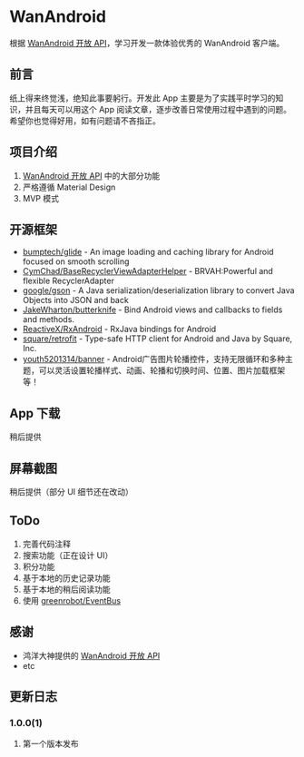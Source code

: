 # WanAndroid
根据 [WanAndroid 开放 API](https://www.wanandroid.com/blog/show/2)，学习开发一款体验优秀的 WanAndroid 客户端。

## 前言
纸上得来终觉浅，绝知此事要躬行。开发此 App 主要是为了实践平时学习的知识，并且每天可以用这个 App 阅读文章，逐步改善日常使用过程中遇到的问题。希望你也觉得好用，如有问题请不吝指正。

## 项目介绍
1. [WanAndroid 开放 API](https://www.wanandroid.com/blog/show/2) 中的大部分功能
2. 严格遵循 Material Design
3. MVP 模式

## 开源框架
- [bumptech/glide](https://github.com/bumptech/glide) - An image loading and caching library for Android focused on smooth scrolling
- [CymChad/BaseRecyclerViewAdapterHelper](https://github.com/CymChad/BaseRecyclerViewAdapterHelper) - BRVAH:Powerful and flexible RecyclerAdapter
- [google/gson](https://github.com/google/gson) - A Java serialization/deserialization library to convert Java Objects into JSON and back
- [JakeWharton/butterknife](https://github.com/JakeWharton/butterknife) - Bind Android views and callbacks to fields and methods.
- [ReactiveX/RxAndroid](https://github.com/ReactiveX/RxAndroid) - RxJava bindings for Android
- [square/retrofit](https://github.com/square/retrofit) - Type-safe HTTP client for Android and Java by Square, Inc.
- [youth5201314/banner](https://github.com/youth5201314/banner) - Android广告图片轮播控件，支持无限循环和多种主题，可以灵活设置轮播样式、动画、轮播和切换时间、位置、图片加载框架等！

## App 下载
稍后提供

## 屏幕截图
稍后提供（部分 UI 细节还在改动）

## ToDo
1. 完善代码注释
2. 搜索功能（正在设计 UI）
3. 积分功能
4. 基于本地的历史记录功能
5. 基于本地的稍后阅读功能
6. 使用 [greenrobot/EventBus](https://github.com/greenrobot/EventBus)

## 感谢
- 鸿洋大神提供的 [WanAndroid 开放 API](https://www.wanandroid.com/blog/show/2)
- etc

## 更新日志
### 1.0.0(1)
1. 第一个版本发布
